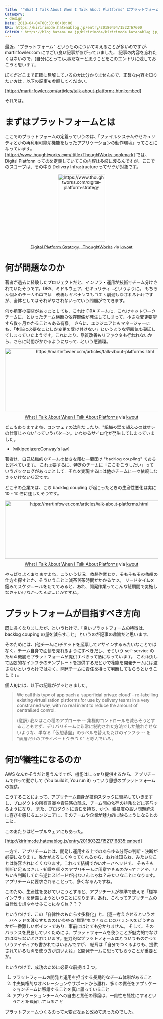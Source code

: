 ```yaml
---
Title: '"What I Talk About When I Talk About Platforms" にプラットフォームを構築する上でのすごい良いことが書いてあった'
Category:
- design
Date: 2018-04-04T00:00:00+09:00
URL: https://kiririmode.hatenablog.jp/entry/20180404/1522767600
EditURL: https://blog.hatena.ne.jp/kiririmode/kiririmode.hatenablog.jp/atom/entry/17391345971632442173
---
```


最近、"プラットフォーム" というものについて考えることが多いのですが、martinfowler.com にすごい良い記事があがっていました。
記事の内容を忘れたくはないので、(自分にとって)大事だなーと思うことをこのエントリに残しておこうと思います。

ぼくがどこまで正確に理解しているのかは分かりませんので、正確な内容を知りたい方は、以下の記事を参照してください。

[https://martinfowler.com/articles/talk-about-platforms.html:embed]

それでは。

# まずはプラットフォームとは

ここでのプラットフォームの定義っていうのは、「ファイルシステムやセキュリティとかの再利用可能な機能をもったアプリケーションの動作環境」ってことになっています。
[https://www.thoughtworks.com/:title=ThoughtWorks:bookmark] では、Digital Platform ってのを定義していてこの内容は多岐に渡るんですが、ここでのスコープは、その中の Delivery Infrastructure ってヤツが対象です。

<div class="kwout" style="text-align: center;"><a href="https://www.thoughtworks.com/digital-platform-strategy"><img src="http://kwout.com/cutout/b/4j/ia/z8p_bor.jpg" alt="https://www.thoughtworks.com/digital-platform-strategy" title="Digital Platform Strategy | ThoughtWorks" width="156" height="222" style="border: none;" /></a><p style="margin-top: 10px; text-align: center;"><a href="https://www.thoughtworks.com/digital-platform-strategy">Digital Platform Strategy | ThoughtWorks</a> via <a href="http://kwout.com/quote/b4jiaz8p">kwout</a></p></div>

# 何が問題なのか

著者が過去に経験したプロジェクトだと、インフラ・運用が技術でチーム分けされていたそうです。DBA、ミドルウェア、セキュリティ…というように。
もちろん個々のチームの中では、改善もガバナンスもコスト削減もなされるわけですが、全体としてはそれがなされないっていう問題がでてきます。

何か顧客の要望があったとしても、これは DBA チームに、これはネットワークチームに、といったチーム横断の依存関係が発生してしまって、小さな変更要望すら数ヶ月かかることもある有様。
さらに、エンジニアにもマネージャーにも、「本当に必要なことしか変更を受け付けない」というような雰囲気も蔓延してしまっていたようです。これにより、品質改善もリファクタも行われないから、さらに時間がかかるようになって…という悪循環。


<div class="kwout" style="text-align: center;"><a href="https://martinfowler.com/articles/talk-about-platforms.html"><img src="http://kwout.com/cutout/n/nw/nk/nif_bor.jpg" alt="https://martinfowler.com/articles/talk-about-platforms.html" title="What I Talk About When I Talk About Platforms" width="577" height="208" style="border: none;" /></a><p style="margin-top: 10px; text-align: center;"><a href="https://martinfowler.com/articles/talk-about-platforms.html">What I Talk About When I Talk About Platforms</a> via <a href="http://kwout.com/quote/nnwnknif">kwout</a></p></div>

どこもありますよね、コンウェイの法則だったり、"組織の壁を超えるのはオレの仕事じゃない"っていうパターン。いわゆるサイロ化が発生してしまっていました。

- [wikipedia:en:Conway's law]

著者は、自己組織的なチームの動きを阻む一要因は "backlog coupling" であると述べています。
これは要するに、特定のチームに「ここをこうしたい」っていうバックログがあったとして、それを実現するには他のチームに一々依頼しなきゃいけない状況です。

どこぞの企業では、この backlog coupling が起こったときの生産性悪化は実に 10 - 12 倍に達したそうです。

<div class="kwout" style="text-align: center;"><a href="https://martinfowler.com/articles/talk-about-platforms.html"><img src="http://kwout.com/cutout/7/6n/br/wdc_bor.jpg" alt="https://martinfowler.com/articles/talk-about-platforms.html" title="What I Talk About When I Talk About Platforms" width="537" height="191" style="border: none;" /></a><p style="margin-top: 10px; text-align: center;"><a href="https://martinfowler.com/articles/talk-about-platforms.html">What I Talk About When I Talk About Platforms</a> via <a href="http://kwout.com/quote/76nbrwdc">kwout</a></p></div>

やっぱりよくありますよね、こういう状況。依頼作業とか、そもそもその依頼の仕方を探すとか、そういうことに滅茶苦茶時間がかかるヤツ。
リードタイムを鑑みてスケジュールをたててみると、あれ、開発作業ってこんな短期間で実施しなきゃいけなかったんだ…とかですね。

# プラットフォームが目指すべき方向

既に長くなりましたが、というわけで、「良いプラットフォームの特徴は、backlog coupling の量を減らすこと」というのが記事の趣旨だと思います。

そのためには、(他チームに)チケットを起票してアサインするみたいなことではなく、チーム自身で面倒を見れるようにすべきだし、そういう self-service のための機能をプラットフォームが提供すべきって話になっています。
これは決して固定的なインフラのテンプレートを提供するだとかで権能を開発チームには渡さないというわけではなく、開発チームに責任を持って判断してもらうということです。

個人的には、以下の記載がグッときました。

> We call this type of approach a ‘superficial private cloud’ -
> re-labelling existing virtualisation platforms for use by delivery teams in a very constrained way, with no real intent to reduce the amount of centralised control.
>
>
> (意訳) 我々はこの種のアプローチ  -- 集権的コントロールを減らそうとすることもせず、デリバリチームに非常に制約された方法でしか触れさせないような、単なる「仮想基盤」のラベルを替えただけのインフラ -- を "表層だけのプライベートクラウド" と呼んでいる。

# 何が犠牲になるのか

AWS なんかそうだと思うんですが、機能はしっかり提供するから、アプリチームで作って動かして (You build it, You run it) っていう思想のプラットフォームの提供。

こうすることによって、アプリチーム自身が技術スタックに習熟していきますし、プロダクトの所有意識や責任感の醸成、チーム間の依存の排除などに寄与するようになり、
また、プロダクトに責任を持ち、かつ、難易度の高い問題解決に喜びを感じるエンジニアに、そのチームや企業が魅力的に映るようになるとのこと。

このあたりはピープルウェアにもあった。

[http://kiririmode.hatenablog.jp/entry/20180322/1521716835:embed]


一方で、アプリチームには、開発し運用する上でのあらゆる分野の判断・決断が必要になります。誰かがよろしくやってくれるから、おれは知らね、みたいなことは許容されにくくなります。これって結構でかいオーバヘッドで、
そもそも判断に足るスキル・知識を個々のアプリチームに用意できるのかってことや、いちいち判断してたら逆にスピードが出ないんじゃね？みたいなことになります。
アプリチームに要求されることって、多くなるんですね。

このため、生産性をあげていこうとすると、アプリチームが標準で使える「標準インフラ」を整備しようということになります。あれ、これってアプリチームの自律性を損なわせることにならね？？？

というわけで、この「自律性のもたらす多様化」と、(逐一考えさせるというオーバヘッドを減らすための)いわゆる"標準"をつくることのバランスをどうするかが一番難しいポイントであり、事前にはとても分かりません。
そして、そのバランスを見出していくためには、プラットフォームを使うことが魅力的でなければならないとされています。魅力的なプラットフォームはどういうものかっていうアイディアも書かれてはいるんですが、
結局は「自分でつくるよりも、提供されているものを使う方が良いよね」と開発チームに思ってもらうことが重要とか。

というわけで、成功のために必要な前提は 3 つ。

1. プラットフォームの開発と運用を担当する長期的なチーム体制があること
2. 中央集権的なオペレーションやサポートから離れ、多くの責任をアプリケーションチームに移譲することを真に願っていること
3. アプリケーションチームへの自由と責任の移譲は、一貫性を犠牲にするということを理解していること

プラットフォームつくるのって大変だなぁと改めて思ったのでした。
